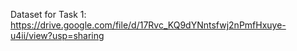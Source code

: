 Dataset for Task 1: https://drive.google.com/file/d/17Rvc_KQ9dYNntsfwj2nPmfHxuye-u4ii/view?usp=sharing
